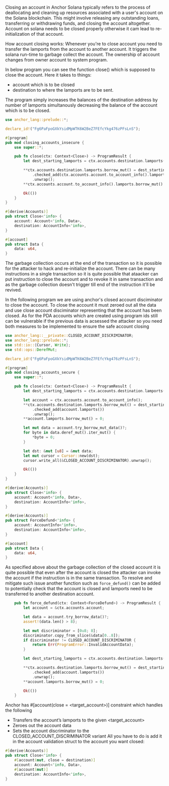 Closing an account in Anchor Solana typically refers to the process of deallocating and cleaning up resources associated with a user's account on the Solana blockchain. This might involve releasing any outstanding loans, transferring or withdrawing funds, and closing the account altogether.
Account on solana needs to be closed properly otherwise it cam lead to re-initialization of that account.

How account closing works:
Whenever you're to close account you need to transfer the lamports from the account to another account. It triggers the solana run-time to garbage collect the account. The ownership of account changes from owner account to system program.

In below program you can see the function close() which is supposed to close the account.
Here it takes to things:
- account which is to be closed
- destination to where the lamports are to be sent.

The program simply increases the balances of the destination address by number of lamports simultanously decreasing the balance of the account which is to be closed.
```rust
use anchor_lang::prelude::*;

declare_id!("Fg6PaFpoGXkYsidMpWTK6W2BeZ7FEfcYkg476zPFsLnS");

#[program]
pub mod closing_accounts_insecure {
    use super::*;

    pub fn close(ctx: Context<Close>) -> ProgramResult {
        let dest_starting_lamports = ctx.accounts.destination.lamports();

        **ctx.accounts.destination.lamports.borrow_mut() = dest_starting_lamports
            .checked_add(ctx.accounts.account.to_account_info().lamports())
            .unwrap();
        **ctx.accounts.account.to_account_info().lamports.borrow_mut() = 0;

        Ok(())
    }
}

#[derive(Accounts)]
pub struct Close<'info> {
    account: Account<'info, Data>,
    destination: AccountInfo<'info>,
}

#[account]
pub struct Data {
    data: u64,
}
```

The garbage collection occurs at the end of the transaction so it is possible for the attacker to hack and re-initialize the account. 
There can be many instructions in a single transaction so it is quite possible that ataacker can put instruction to close the account and to revoke it in same transaction and as the garbage collection doesn't trigger till end of the instruction it'll be revived.

In the following program we are using anchor's closed account disciminator to close the account. To close the account it must zeroed out all the data and use close account disciminator representing that the account has been closed.
As for the PDA accounts which are created using program ids still can be vulnerable if the previous data is acsessed the attacker so you need both measures to be implemented to ensure the safe account closing

```rust
use anchor_lang::__private::CLOSED_ACCOUNT_DISCRIMINATOR;
use anchor_lang::prelude::*;
use std::io::{Cursor, Write};
use std::ops::DerefMut;

declare_id!("Fg6PaFpoGXkYsidMpWTK6W2BeZ7FEfcYkg476zPFsLnS");

#[program]
pub mod closing_accounts_secure {
    use super::*;

    pub fn close(ctx: Context<Close>) -> ProgramResult {
        let dest_starting_lamports = ctx.accounts.destination.lamports();

        let account = ctx.accounts.account.to_account_info();
        **ctx.accounts.destination.lamports.borrow_mut() = dest_starting_lamports
            .checked_add(account.lamports())
            .unwrap();
        **account.lamports.borrow_mut() = 0;

        let mut data = account.try_borrow_mut_data()?;
        for byte in data.deref_mut().iter_mut() {
            *byte = 0;
        }

        let dst: &mut [u8] = &mut data;
        let mut cursor = Cursor::new(dst);
        cursor.write_all(&CLOSED_ACCOUNT_DISCRIMINATOR).unwrap();

        Ok(())
    }
}

#[derive(Accounts)]
pub struct Close<'info> {
    account: Account<'info, Data>,
    destination: AccountInfo<'info>,
}

#[derive(Accounts)]
pub struct ForceDefund<'info> {
    account: AccountInfo<'info>,
    destination: AccountInfo<'info>,
}

#[account]
pub struct Data {
    data: u64,
}
```
As specified above about the garbage collection of the closed account it is quite possible that even after the account is closed the attacker can invoke the account if the instruction is in the same transaction. 
To resolve and mitigate such issue another function such as `force_defund()` can be added to potentially check that the account is closed and lamports need to be transferred to another destination account.
```rust
    pub fn force_defund(ctx: Context<ForceDefund>) -> ProgramResult {
        let account = &ctx.accounts.account;

        let data = account.try_borrow_data()?;
        assert!(data.len() > 8);

        let mut discriminator = [0u8; 8];
        discriminator.copy_from_slice(&data[0..8]);
        if discriminator != CLOSED_ACCOUNT_DISCRIMINATOR {
            return Err(ProgramError::InvalidAccountData);
        }

        let dest_starting_lamports = ctx.accounts.destination.lamports();

        **ctx.accounts.destination.lamports.borrow_mut() = dest_starting_lamports
            .checked_add(account.lamports())
            .unwrap();
        **account.lamports.borrow_mut() = 0;

        Ok(())
    }
```

Anchor has #[account(close = <target_account>)] constraint which handles the following

- Transfers the account’s lamports to the given <target_account>
- Zeroes out the account data
- Sets the account discriminator to the CLOSED_ACCOUNT_DISCRIMINATOR variant
All you have to do is add it in the account validation struct to the account you want closed:

```rust
#[derive(Accounts)]
pub struct Close<'info> {
    #[account(mut, close = destination)]
    account: Account<'info, Data>,
    #[account(mut)]
    destination: AccountInfo<'info>,
}
```
